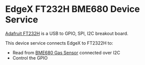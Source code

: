 # EdgeX FT232H BME680 Device Service

[Adafruit FT232H](https://www.adafruit.com/product/2264) is a USB to GPIO, SPI, I2C breakout board. 

This device service connects EdgeX to FT2322H to:
- Read from [BME680 Gas Sensor](https://www.adafruit.com/product/3660) connected over I2C
- Control the GPIO
